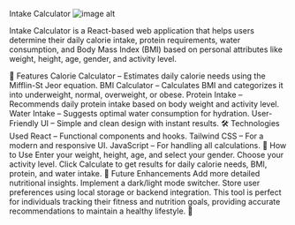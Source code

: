 Intake Calculator
![image alt]([image](https://github.com/arun596/IntakeCalculator/blob/f4c6b1006f1863eb24508a9a600a06e246990ad2/Screenshot%202025-03-01%20110359.png))

Intake Calculator is a React-based web application that helps users determine their daily calorie intake, protein requirements, water consumption, and Body Mass Index (BMI) based on personal attributes like weight, height, age, gender, and activity level.

🔹 Features
Calorie Calculator – Estimates daily calorie needs using the Mifflin-St Jeor equation.
BMI Calculator – Calculates BMI and categorizes it into underweight, normal, overweight, or obese.
Protein Intake – Recommends daily protein intake based on body weight and activity level.
Water Intake – Suggests optimal water consumption for hydration.
User-Friendly UI – Simple and clean design with instant results.
🛠️ Technologies Used
React – Functional components and hooks.
Tailwind CSS – For a modern and responsive UI.
JavaScript – For handling all calculations.
📌 How to Use
Enter your weight, height, age, and select your gender.
Choose your activity level.
Click Calculate to get results for daily calorie needs, BMI, protein, and water intake.
🚀 Future Enhancements
Add more detailed nutritional insights.
Implement a dark/light mode switcher.
Store user preferences using local storage or backend integration.
This tool is perfect for individuals tracking their fitness and nutrition goals, providing accurate recommendations to maintain a healthy lifestyle. 🎯
